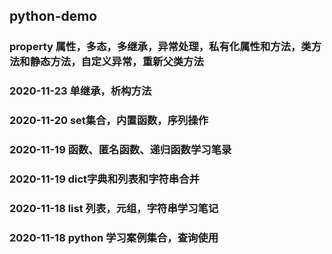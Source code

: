 ## python-demo

### property 属性，多态，多继承，异常处理，私有化属性和方法，类方法和静态方法，自定义异常，重新父类方法

### 2020-11-23 单继承，析构方法

### 2020-11-20 set集合，内置函数，序列操作

### 2020-11-19 函数、匿名函数、递归函数学习笔录

### 2020-11-19 dict字典和列表和字符串合并

### 2020-11-18  list 列表，元组，字符串学习笔记  

### 2020-11-18 python 学习案例集合，查询使用
